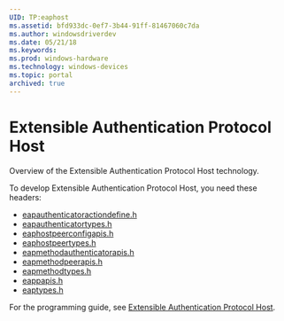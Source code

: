 ```yaml
---
UID: TP:eaphost
ms.assetid: bfd933dc-0ef7-3b44-91ff-81467060c7da
ms.author: windowsdriverdev
ms.date: 05/21/18
ms.keywords: 
ms.prod: windows-hardware
ms.technology: windows-devices
ms.topic: portal
archived: true
---
```


# Extensible Authentication Protocol Host



Overview of the Extensible Authentication Protocol Host technology.

To develop Extensible Authentication Protocol Host, you need these headers:

 * [eapauthenticatoractiondefine.h](..\eapauthenticatoractiondefine\index.md)
 * [eapauthenticatortypes.h](..\eapauthenticatortypes\index.md)
 * [eaphostpeerconfigapis.h](..\eaphostpeerconfigapis\index.md)
 * [eaphostpeertypes.h](..\eaphostpeertypes\index.md)
 * [eapmethodauthenticatorapis.h](..\eapmethodauthenticatorapis\index.md)
 * [eapmethodpeerapis.h](..\eapmethodpeerapis\index.md)
 * [eapmethodtypes.h](..\eapmethodtypes\index.md)
 * [eappapis.h](..\eappapis\index.md)
 * [eaptypes.h](..\eaptypes\index.md)

For the programming guide, see [Extensible Authentication Protocol Host](https://review.docs.microsoft.com/en-us/win32-test/eaphost).
